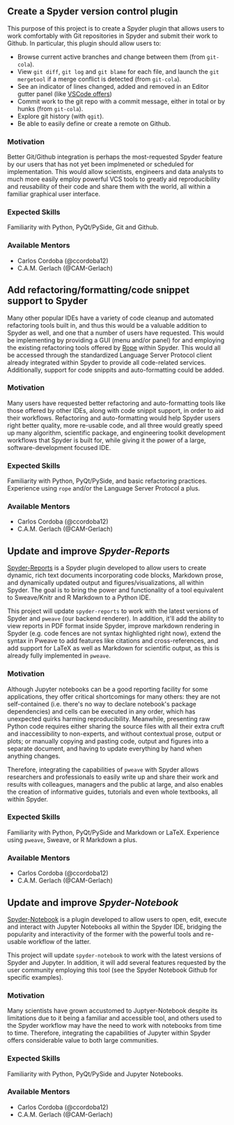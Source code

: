 ## Create a Spyder version control plugin

This purpose of this project is to create a Spyder plugin that allows users to work comfortably with Git repositories in Spyder and submit their work to Github. In particular, this plugin should allow users to:

* Browse current active branches and change between them (from `git-cola`).
* View `git diff`, `git log` and `git blame` for each file, and launch the `git mergetool` if a merge conflict is detected (from `git-cola`).
* See an indicator of lines changed, added and removed in an Editor gutter panel (like [VSCode offers](https://code.visualstudio.com/docs/editor/versioncontrol#_gutter-indicators))
* Commit work to the git repo with a commit message, either in total or by hunks (from `git-cola`).
* Explore git history (with `qgit`).
* Be able to easily define or create a remote on Github.

### Motivation

Better Git/Github integration is perhaps the most-requested Spyder feature by our users that has not yet been implmeneted or scheduled for implementation. This would allow scientists, engineers and data analysts to much more easily employ powerful VCS tools to greatly aid reproducibility and reusability of their code and share them with the world, all within a familiar graphical user interface.

### Expected Skills

Familiarity with Python, PyQt/PySide, Git and Github.

### Available Mentors

* Carlos Cordoba (@ccordoba12)
* C.A.M. Gerlach (@CAM-Gerlach)


## Add refactoring/formatting/code snippet support to Spyder

Many other popular IDEs have a variety of code cleanup and automated refactoring tools built in, and thus this would be a valuable addition to Spyder as well, and one that a number of users have requested. This would be implementing by providing a GUI (menu and/or panel) for and employing the existing refactoring tools offered by [Rope](https://github.com/python-rope/rope/blob/master/docs/overview.rst) within Spyder. This would all be accessed through the standardized Language Server Protocol client already integrated within Spyder to provide all code-related services. Additionally, support for code snippits and auto-formatting could be added.

### Motivation

Many users have requested better refactoring and auto-formatting tools like those offered by other IDEs, along with code snippit support, in order to aid their workflows. Refactoring and auto-formatting would help Spyder users right better quality, more re-usable code, and all three would greatly speed up many algorithm, scientific package, and engineering toolkit development workflows that Spyder is built for, while giving it the power of a large, software-development focused IDE.

### Expected Skills

Familiarity with Python, PyQt/PySide, and basic refactoring practices. Experience using ``rope`` and/or the Language Server Protocol a plus.

### Available Mentors

* Carlos Cordoba (@ccordoba12)
* C.A.M. Gerlach (@CAM-Gerlach)


## Update and improve *Spyder-Reports*

[Spyder-Reports](https://github.com/spyder-ide/spyder-reports) is a Spyder plugin developed to allow users to create dynamic, rich text documents incorporating code blocks, Markdown prose, and dynamically updated output and figures/visualizations, all within Spyder. The goal is to bring the power and functionality of a tool equivalent to Sweave/Knitr and R Markdown to a Python IDE.

This project will update `spyder-reports` to work with the latest versions of Spyder and `pweave` (our backend renderer). In addition, it'll add the ability to view reports in PDF format inside Spyder, improve markdown rendering in Spyder (e.g. code fences are not syntax highlighted right now), extend the syntax in Pweave to add features like citations and cross-references, and add support for LaTeX as well as Markdown for scientific output, as this is already fully implemented in `pweave`.

### Motivation

Although Jupyter notebooks can be a good reporting facility for some applications, they offer critical shortcomings for many others: they are not self-contained (i.e. there's no way to declare notebook's package dependencies) and cells can be executed in any order, which has unexpected quirks harming reproducibility. Meanwhile, presenting raw Python code requires either sharing the source files with all their extra cruft and inaccessibility to non-experts, and without contextual prose, output or plots; or manually copying and pasting code, output and figures into a separate document, and having to update everything by hand when anything changes.

Therefore, integrating the capabilities of `pweave` with Spyder allows researchers and professionals to easily write up and share their work and results with colleagues, managers and the public at large, and also enables the creation of informative guides, tutorials and even whole textbooks, all within Spyder.

### Expected Skills

Familiarity with Python, PyQt/PySide and Markdown or LaTeX. Experience using `pweave`, Sweave, or R Markdown a plus.

### Available Mentors

* Carlos Cordoba (@ccordoba12)
* C.A.M. Gerlach (@CAM-Gerlach)


## Update and improve *Spyder-Notebook*

[Spyder-Notebook](https://github.com/spyder-ide/spyder-notebook) is a plugin developed to allow users to open, edit, execute and interact with Jupyter Notebooks all within the Spyder IDE, bridging the popularity and interactivity of the former with the powerful tools and re-usable workflow of the latter.

This project will update `spyder-notebook` to work with the latest versions of Spyder and Jupyter. In addition, it will add several features requested by the user community employing this tool (see the Spyder Notebook Github for specific examples).

### Motivation

Many scientists have grown accustomed to Juptyer-Notebook despite its limitations due to it being a familiar and accessible tool, and others used to the Spyder workflow may have the need to work with notebooks from time to time. Therefore, integrating the capabilities of Jupyter within Spyder offers considerable value to both large communities.


### Expected Skills

Familiarity with Python, PyQt/PySide and Jupyter Notebooks.

### Available Mentors

* Carlos Cordoba (@ccordoba12)
* C.A.M. Gerlach (@CAM-Gerlach)


